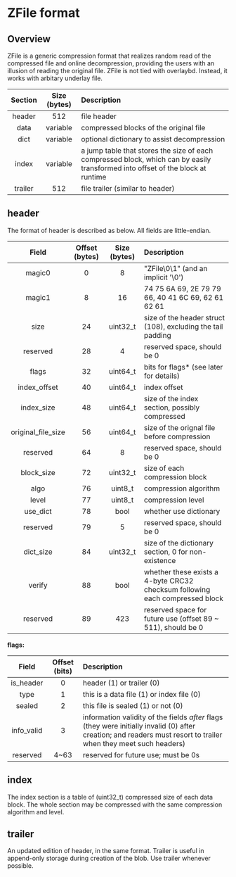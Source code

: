 # ZFile format
## Overview
ZFile is a generic compression format that realizes random read of the compressed
file and online decompression, providing the users with an illusion of reading the
original file. ZFile is not tied with overlaybd. Instead, it works with arbitary
underlay file.


| Section | Size (bytes) | Description |
|  :---:  |    :----:    | :---        |
| header  |      512     | file header |
|  data   |   variable   | compressed blocks of the original file |
|  dict   |   variable   | optional dictionary to assist decompression |
|  index  |   variable   | a jump table that stores the size of each compressed block, which can by easily transformed into offset of the block at runtime |
| trailer |      512     | file trailer (similar to header) |

## header
The format of header is described as below. All fields are little-endian.

|  Field  | Offset (bytes) | Size (bytes) | Description |
|  :---:  |    :----:      |    :----:    | :---        |
| magic0  |       0        |      8       | "ZFile\0\1" (and an implicit '\0') |
| magic1  |       8        |      16      | 74 75 6A 69, 2E 79 79 66, 40 41 6C 69, 62 61 62 61 |
|  size   |      24        |   uint32_t   | size of the header struct (108), excluding the tail padding |
| reserved|      28        |      4       | reserved space, should be 0 |
| flags   |      32        |   uint64_t   | bits for flags* (see later for details) |
| index_offset | 40        |   uint64_t   | index offset |
| index_size   | 48        |   uint64_t   | size of the index section, possibly compressed|
| original_file_size | 56  |   uint64_t   | size of the orignal file before compression |
| reserved|      64        |      8       | reserved space, should be 0 |
| block_size   | 72        |   uint32_t   | size of each compression block |
| algo    |      76        |   uint8_t    | compression algorithm |
| level   |      77        |   uint8_t    | compression level |
| use_dict|      78        |     bool     | whether use dictionary |
| reserved|      79        |      5       | reserved space, should be 0 |
| dict_size    | 84        |   uint32_t   | size of the dictionary section, 0 for non-existence |
| verify  |      88        |     bool     | whether these exists a 4-byte CRC32 checksum following each compressed block |
| reserved|      89       |     423    | reserved space for future use (offset 89 ~ 511), should be 0 |

**flags:**

|    Field    | Offset (bits) | Description |
|    :---:    |    :----:     | :---        |
|  is_header  |       0       | header (1) or trailer (0) |
|     type    |       1       | this is a data file (1) or index file (0) |
|    sealed   |       2       | this file is sealed (1) or not (0) |
| info_valid  |       3       | information validity of the fields *after* flags (they were initially invalid (0) after creation; and readers must resort to trailer when they meet such headers) |
|   reserved  |      4~63     | reserved for future use; must be 0s |


## index
The index section is a table of (uint32_t) compressed size of each data block.
The whole section may be compressed with the same compression algorithm and
level.

## trailer
An updated edition of header, in the same format. Trailer is useful in
append-only storage during creation of the blob. Use trailer whenever
possible.
